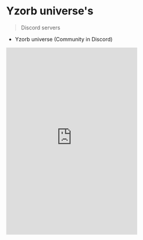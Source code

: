# Yzorb universe's
> Discord servers

* Yzorb universe (Community in Discord)
<iframe src="https://discord.com/widget?id=1085904199675555881&theme=dark" width="350" height="500" allowtransparency="true" frameborder="0" sandbox="allow-popups allow-popups-to-escape-sandbox allow-same-origin allow-scripts"></iframe>